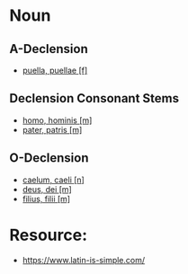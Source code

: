 # Noun

## A-Declension
- [puella, puellae [f]](https://www.latin-is-simple.com/en/vocabulary/noun/40)

## Declension Consonant Stems
- [homo, hominis [m]](https://www.latin-is-simple.com/en/vocabulary/noun/113)
- [pater, patris [m]](https://www.latin-is-simple.com/en/vocabulary/noun/142)

## O-Declension
- [caelum, caeli [n]](https://www.latin-is-simple.com/en/vocabulary/noun/155)
- [deus, dei [m]](https://www.latin-is-simple.com/en/vocabulary/noun/18032)
- [filius, filii [m]](https://www.latin-is-simple.com/en/vocabulary/noun/88)

# Resource:
- https://www.latin-is-simple.com/
